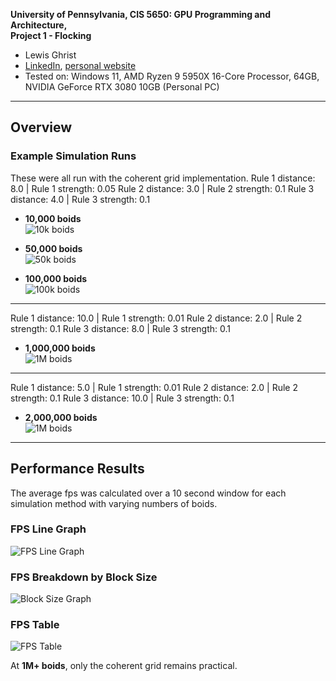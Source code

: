 **University of Pennsylvania, CIS 5650: GPU Programming and Architecture,  
Project 1 - Flocking**

* Lewis Ghrist  
* [LinkedIn](https://www.linkedin.com/in/lewis-ghrist-4b1b3728b/), [personal website](https://siwel-cg.github.io/siwel.cg_websiteV1/index.html#home)  
* Tested on: Windows 11, AMD Ryzen 9 5950X 16-Core Processor, 64GB, NVIDIA GeForce RTX 3080 10GB (Personal PC)

---

## Overview

### Example Simulation Runs 
These were all run with the coherent grid implementation. 
Rule 1 distance: 8.0 | Rule 1 strength: 0.05
Rule 2 distance: 3.0 | Rule 2 strength: 0.1
Rule 3 distance: 4.0 | Rule 3 strength: 0.1

- **10,000 boids**  
  ![10k boids](BOIDS_834_10000.png)

- **50,000 boids**  
  ![50k boids](BOIDS_834_50000.png)

- **100,000 boids**  
  ![100k boids](BOIDS_834_100000.png)

---
Rule 1 distance: 10.0 | Rule 1 strength: 0.01
Rule 2 distance: 2.0 | Rule 2 strength: 0.1
Rule 3 distance: 8.0 | Rule 3 strength: 0.1

- **1,000,000 boids**  
  ![1M boids](BOIDS_1028_1000000.png)

---
Rule 1 distance: 5.0 | Rule 1 strength: 0.01
Rule 2 distance: 2.0 | Rule 2 strength: 0.1
Rule 3 distance: 10.0 | Rule 3 strength: 0.1

- **2,000,000 boids**  
  ![1M boids](BOIDS_5210_1000000.png)

---

## Performance Results
The average fps was calculated over a 10 second window for each simulation method with varying numbers of boids.
### FPS Line Graph
![FPS Line Graph](FPS_LineGraph_V1.png)

### FPS Breakdown by Block Size
![Block Size Graph](FPS_BlockGraph_V1.png)

### FPS Table
![FPS Table](FPS_Table_V1.png)

At **1M+ boids**, only the coherent grid remains practical.
